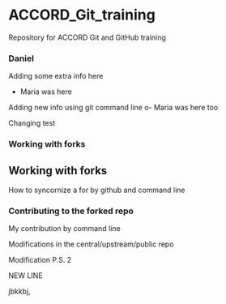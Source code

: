 # ACCORD_Git_training
Repository for ACCORD Git and GitHub training 

### Daniel 
Adding some extra info here
- Maria was here

Adding new info using git command line
o- Maria was here too


Changing test


### Working with forks
## Working with forks


How to syncornize a for by github and command line

### Contributing to the forked repo

My contribution by command line 

Modifications in the central/upstream/public repo 

Modification P.S. 2

NEW LINE



jbkkbj,

